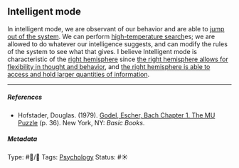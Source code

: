 ## Intelligent mode

In intelligent mode, we are observant of our behavior and are able to [jump out of the system](Jump%20out%20of%20the%20system.md). We can perform [high-temperature search](High-temperature%20search.md)es; we are allowed to do whatever our intelligence suggests, and can modify the rules of the system to see what that gives. I believe Intelligent mode is characteristic of the [right hemisphere](Right%20hemisphere.md) since [the right hemisphere allows for flexibility in thought and behavior](The%20right%20hemisphere%20allows%20for%20flexibility%20in%20thought%20and%20behavior.md), and [the right hemisphere is able to access and hold larger quantities of information](The%20right%20hemisphere%20is%20able%20to%20access%20and%20hold%20larger%20quantities%20of%20information.md).

---

##### References

* Hofstader, Douglas. (1979). [Godel, Escher, Bach Chapter 1. The MU Puzzle](Godel,%20Escher,%20Bach%20Chapter%201.%20The%20MU%20Puzzle.md) (p. 36). New York, NY: *Basic Books*.

##### Metadata

Type: #🔵/🔵 
Tags: [Psychology](Psychology.md)
Status: #☀️ 
